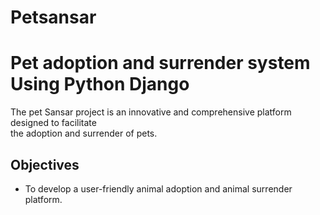 # Petsansar
<h1>Pet adoption and surrender system Using Python Django </h1>
<p>The pet Sansar project is an innovative and comprehensive platform designed to facilitate <br>
the adoption and surrender of pets. </p>
<h2>Objectives</h2>
<ul>
  <li>
    To develop a user-friendly animal adoption and animal surrender platform.
  </li>
</ul>
